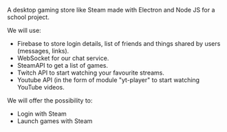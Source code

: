 A desktop gaming store like Steam made with Electron and Node JS for a school project.

We will use: 
- Firebase to store login details, list of friends and things shared by users (messages, links).
- WebSocket for our chat service.
- SteamAPI to get a list of games.
- Twitch API to start watching your favourite streams.
- Youtube API (in the form of module "yt-player" to start watching YouTube videos.

We will offer the possibility to:
- Login with Steam
- Launch games with Steam
